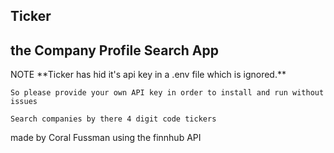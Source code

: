 ## Ticker

## the Company Profile Search App

NOTE \*\*Ticker has hid it's api key in a .env file which is ignored.\*\*

`So please provide your own API key in order to install and run without issues`

`Search companies by there 4 digit code tickers`

made by Coral Fussman using the finnhub API
